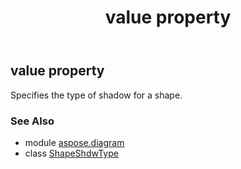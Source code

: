 ﻿---
title: value property
second_title: Aspose.Diagram for Python via .NET API References
description: 
type: docs
weight: 40
url: /python-net/aspose.diagram/shapeshdwtype/value/
is_root: false
---

## value property


Specifies the type of shadow for a shape.

### See Also
* module [aspose.diagram](../../)
* class [ShapeShdwType](/diagram/python-net/aspose.diagram/shapeshdwtype)
